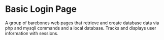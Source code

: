 # Basic Login Page
A group of barebones web pages that retrieve and create database data via php and mysqli commands and a local database. Tracks and displays user information with sessions.
